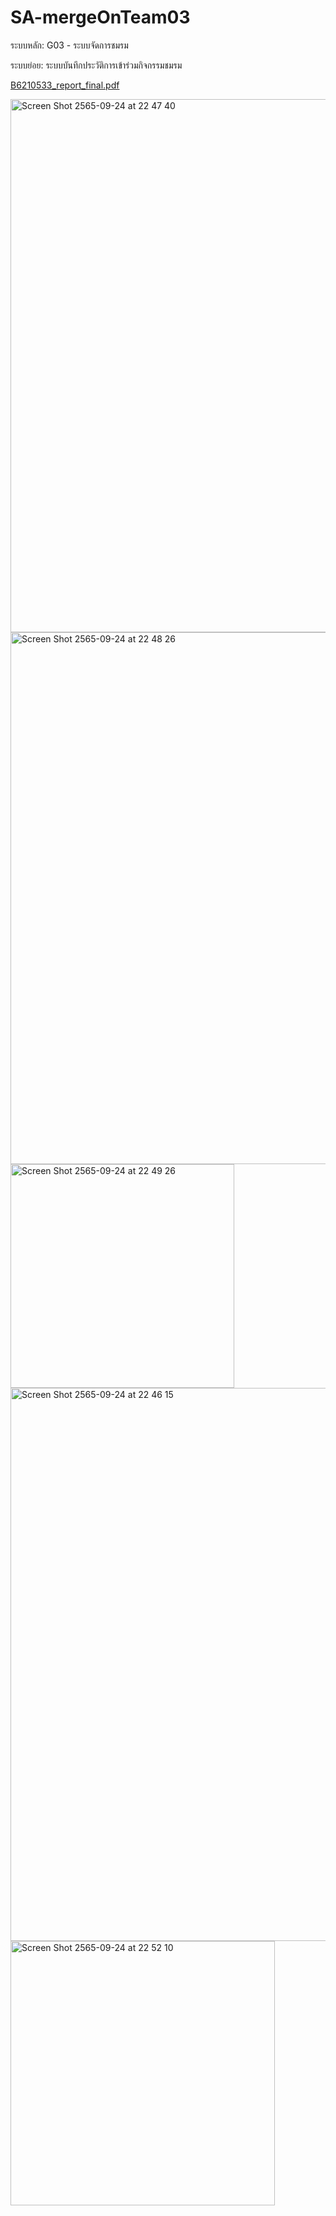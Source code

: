 # SA-mergeOnTeam03
ระบบหลัก: G03 - ระบบจัดการชมรม

ระบบย่อย: ระบบบันทึกประวัติการเข้าร่วมกิจกรรมชมรม

[B6210533_report_final.pdf](https://github.com/rinradaW/SA-mergeOnTeam03/files/9639073/B6210533_report_final.pdf)

<img width="853" alt="Screen Shot 2565-09-24 at 22 47 40" src="https://user-images.githubusercontent.com/89482089/192106993-fe353393-5613-4ac3-8c25-c6c72f31c97c.png">
<img width="851" alt="Screen Shot 2565-09-24 at 22 48 26" src="https://user-images.githubusercontent.com/89482089/192107023-691ee6e5-9500-4900-8097-85e644f84d02.png">
<img width="358" alt="Screen Shot 2565-09-24 at 22 49 26" src="https://user-images.githubusercontent.com/89482089/192107083-36a2b44e-84ca-4f1a-9981-93092a029ea6.png">
<img width="885" alt="Screen Shot 2565-09-24 at 22 46 15" src="https://user-images.githubusercontent.com/89482089/192106933-c1b7b883-6474-4597-a0f2-bbf3a6449a9e.png">
<img width="423" alt="Screen Shot 2565-09-24 at 22 52 10" src="https://user-images.githubusercontent.com/89482089/192107214-5c21cf77-e5a0-4d2b-888d-1a04477b456b.png">
